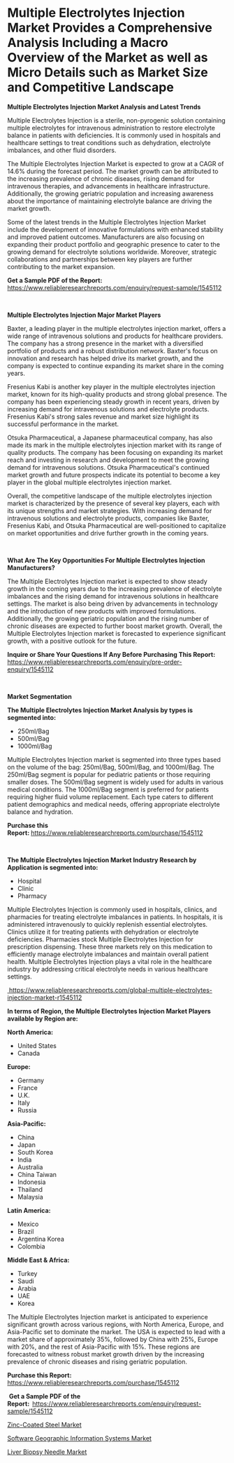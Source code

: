 <p><h1>Multiple Electrolytes Injection Market Provides a Comprehensive Analysis Including a Macro Overview of the Market as well as Micro Details such as Market Size and Competitive Landscape</h1></p><p><strong>Multiple Electrolytes Injection Market Analysis and Latest Trends</strong></p>
<p><p>Multiple Electrolytes Injection is a sterile, non-pyrogenic solution containing multiple electrolytes for intravenous administration to restore electrolyte balance in patients with deficiencies. It is commonly used in hospitals and healthcare settings to treat conditions such as dehydration, electrolyte imbalances, and other fluid disorders.</p><p>The Multiple Electrolytes Injection Market is expected to grow at a CAGR of 14.6% during the forecast period. The market growth can be attributed to the increasing prevalence of chronic diseases, rising demand for intravenous therapies, and advancements in healthcare infrastructure. Additionally, the growing geriatric population and increasing awareness about the importance of maintaining electrolyte balance are driving the market growth.</p><p>Some of the latest trends in the Multiple Electrolytes Injection Market include the development of innovative formulations with enhanced stability and improved patient outcomes. Manufacturers are also focusing on expanding their product portfolio and geographic presence to cater to the growing demand for electrolyte solutions worldwide. Moreover, strategic collaborations and partnerships between key players are further contributing to the market expansion.</p></p>
<p><strong>Get a Sample PDF of the Report:&nbsp;</strong> <a href="https://www.reliableresearchreports.com/enquiry/request-sample/1545112">https://www.reliableresearchreports.com/enquiry/request-sample/1545112</a></p>
<p>&nbsp;</p>
<p><strong>Multiple Electrolytes Injection Major Market Players</strong></p>
<p><p>Baxter, a leading player in the multiple electrolytes injection market, offers a wide range of intravenous solutions and products for healthcare providers. The company has a strong presence in the market with a diversified portfolio of products and a robust distribution network. Baxter's focus on innovation and research has helped drive its market growth, and the company is expected to continue expanding its market share in the coming years.</p><p>Fresenius Kabi is another key player in the multiple electrolytes injection market, known for its high-quality products and strong global presence. The company has been experiencing steady growth in recent years, driven by increasing demand for intravenous solutions and electrolyte products. Fresenius Kabi's strong sales revenue and market size highlight its successful performance in the market.</p><p>Otsuka Pharmaceutical, a Japanese pharmaceutical company, has also made its mark in the multiple electrolytes injection market with its range of quality products. The company has been focusing on expanding its market reach and investing in research and development to meet the growing demand for intravenous solutions. Otsuka Pharmaceutical's continued market growth and future prospects indicate its potential to become a key player in the global multiple electrolytes injection market.</p><p>Overall, the competitive landscape of the multiple electrolytes injection market is characterized by the presence of several key players, each with its unique strengths and market strategies. With increasing demand for intravenous solutions and electrolyte products, companies like Baxter, Fresenius Kabi, and Otsuka Pharmaceutical are well-positioned to capitalize on market opportunities and drive further growth in the coming years.</p></p>
<p>&nbsp;</p>
<p><strong>What Are The Key Opportunities For Multiple Electrolytes Injection Manufacturers?</strong></p>
<p><p>The Multiple Electrolytes Injection market is expected to show steady growth in the coming years due to the increasing prevalence of electrolyte imbalances and the rising demand for intravenous solutions in healthcare settings. The market is also being driven by advancements in technology and the introduction of new products with improved formulations. Additionally, the growing geriatric population and the rising number of chronic diseases are expected to further boost market growth. Overall, the Multiple Electrolytes Injection market is forecasted to experience significant growth, with a positive outlook for the future.</p></p>
<p><strong>Inquire or Share Your Questions If Any Before Purchasing This Report:</strong> <a href="https://www.reliableresearchreports.com/enquiry/pre-order-enquiry/1545112">https://www.reliableresearchreports.com/enquiry/pre-order-enquiry/1545112</a></p>
<p>&nbsp;</p>
<p><strong>Market Segmentation</strong></p>
<p><strong>The Multiple Electrolytes Injection Market Analysis by types is segmented into:</strong></p>
<p><ul><li>250ml/Bag</li><li>500ml/Bag</li><li>1000ml/Bag</li></ul></p>
<p><p>Multiple Electrolytes Injection market is segmented into three types based on the volume of the bag: 250ml/Bag, 500ml/Bag, and 1000ml/Bag. The 250ml/Bag segment is popular for pediatric patients or those requiring smaller doses. The 500ml/Bag segment is widely used for adults in various medical conditions. The 1000ml/Bag segment is preferred for patients requiring higher fluid volume replacement. Each type caters to different patient demographics and medical needs, offering appropriate electrolyte balance and hydration.</p></p>
<p><strong>Purchase this Report:&nbsp;</strong><a href="https://www.reliableresearchreports.com/purchase/1545112">https://www.reliableresearchreports.com/purchase/1545112</a></p>
<p>&nbsp;</p>
<p><strong>The Multiple Electrolytes Injection Market Industry Research by Application is segmented into:</strong></p>
<p><ul><li>Hospital</li><li>Clinic</li><li>Pharmacy</li></ul></p>
<p><p>Multiple Electrolytes Injection is commonly used in hospitals, clinics, and pharmacies for treating electrolyte imbalances in patients. In hospitals, it is administered intravenously to quickly replenish essential electrolytes. Clinics utilize it for treating patients with dehydration or electrolyte deficiencies. Pharmacies stock Multiple Electrolytes Injection for prescription dispensing. These three markets rely on this medication to efficiently manage electrolyte imbalances and maintain overall patient health. Multiple Electrolytes Injection plays a vital role in the healthcare industry by addressing critical electrolyte needs in various healthcare settings.</p></p>
<p><a href="https://www.reliableresearchreports.com/global-multiple-electrolytes-injection-market-r1545112">&nbsp;https://www.reliableresearchreports.com/global-multiple-electrolytes-injection-market-r1545112</a></p>
<p><strong>In terms of Region, the Multiple Electrolytes Injection Market Players available by Region are:</strong></p>
<p>
    <p> <strong> North America: </strong>
        <ul>
            <li>United States</li>
            <li>Canada</li>
        </ul>
        </p> 
    <p> <strong> Europe: </strong>
        <ul>
            <li>Germany</li>
            <li>France</li>
            <li>U.K.</li>
            <li>Italy</li>
            <li>Russia</li>
        </ul>
        </p> 
    <p> <strong> Asia-Pacific: </strong>
        <ul>
            <li>China</li>
            <li>Japan</li>
            <li>South Korea</li>
            <li>India</li>
            <li>Australia</li>
            <li>China Taiwan</li>
            <li>Indonesia</li>
            <li>Thailand</li>
            <li>Malaysia</li>
        </ul>
        </p> 
    <p> <strong> Latin America: </strong>
        <ul>
            <li>Mexico</li>
            <li>Brazil</li>
            <li>Argentina Korea</li>
            <li>Colombia</li>
        </ul>
        </p> 
    <p> <strong> Middle East & Africa: </strong>
        <ul>
            <li>Turkey</li>
            <li>Saudi</li>
            <li>Arabia</li>
            <li>UAE</li>
            <li>Korea</li>
        </ul>
    </p>
    </p>
<p><p>The Multiple Electrolytes Injection market is anticipated to experience significant growth across various regions, with North America, Europe, and Asia-Pacific set to dominate the market. The USA is expected to lead with a market share of approximately 35%, followed by China with 25%, Europe with 20%, and the rest of Asia-Pacific with 15%. These regions are forecasted to witness robust market growth driven by the increasing prevalence of chronic diseases and rising geriatric population.</p></p>
<p><strong>Purchase this Report: </strong><a href="https://www.reliableresearchreports.com/purchase/1545112">https://www.reliableresearchreports.com/purchase/1545112</a></p>
<p>&nbsp;<strong>Get a Sample PDF of the Report:&nbsp;&nbsp;</strong><a href="https://www.reliableresearchreports.com/enquiry/request-sample/1545112">https://www.reliableresearchreports.com/enquiry/request-sample/1545112</a></p>
<p><strong></strong></p>
<p><p><a href="https://issuu.com/reportprime-2/docs/zinc-coated-steel-market-size-2030.pptx">Zinc-Coated Steel Market</a></p><p><a href="https://medium.com/@henrysullivan626/software-geographic-information-systems-market-the-key-to-successful-business-strategy-forecast-223cd7465dea">Software Geographic Information Systems Market</a></p><p><a href="https://view.publitas.com/reportprime-1/liver-biopsy-needle-market-furnishes-information-on-market-share-market-trends-and-market-growth/">Liver Biopsy Needle Market</a></p></p>